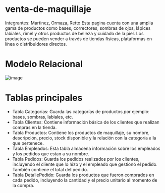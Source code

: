 # venta-de-maquillaje
Integrantes: Martinez, Ormaza, Retto
Esta pagina cuenta con una amplia gama de productos como bases, correctores, sombras de ojos, lápices labiales, rímel y otros productos de belleza y cuidado de la piel. Los productos se pueden vender a través de tiendas físicas, plataformas en línea o distribuidores directos.
# Modelo Relacional
![image](https://github.com/user-attachments/assets/412172c3-a21b-4fe9-9559-4cf7d86eabe0)
# Tablas principales
* Tabla Categorías: Guarda las categorías de productos,por ejemplo: bases, sombras, labiales, etc.
* Tabla Clientes: Contiene información básica de los clientes que realizan compras en la tienda.
* Tabla Productos: Contiene los productos de maquillaje, su nombre, descripción, precio, stock disponible y la relación con la categoría a la que pertenece.
* Tabla Empleados: Esta tabla almacena información sobre los empleados y los pedidos que estan a su nombre.
* Tabla Pedidos: Guarda los pedidos realizados por los clientes, incluyendo el cliente que lo hizo y el empleado que gestionó el pedido. También contiene el total del pedido.
* Tabla DetallePedido: Guarda los productos que fueron comprados en cada pedido, incluyendo la cantidad y el precio unitario al momento de la compra.

